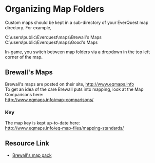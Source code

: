 # Organizing Map Folders
Custom maps should be kept in a sub-directory of your EverQuest map directory. For example,

C:\users\public\Everquest\maps\Brewall's Maps  
C:\users\public\Everquest\maps\Good's Maps  

In-game, you switch between map folders via a dropdown in the top left corner of the map.

## Brewall's Maps
Brewall's maps are posted on their  site, http://www.eqmaps.info  
To get an idea of the care Brewall puts into mapping, look at the Map Comparisons here:  
http://www.eqmaps.info/map-comparisons/

### Key
The map key is kept up-to-date here:  
http://www.eqmaps.info/eq-map-files/mapping-standards/

## Resource Link
* [Brewall's map pack](https://www.redguides.com/community/resources/brewalls-everquest-maps.153/)
